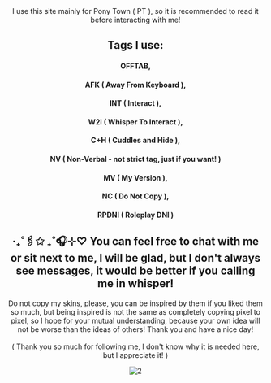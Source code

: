 <div align="center">
I use this site mainly for Pony Town ( PT ), so it is recommended to read it before interacting with me!

## Tags I use: 
#### OFFTAB, 
#### AFK ( Away From Keyboard ),
#### INT ( Interact ),
#### W2I ( Whisper To Interact ), 
#### C+H ( Cuddles and Hide ),
#### NV ( Non-Verbal - not strict tag, just if you want! )
#### MV ( My Version ),
#### NC ( Do Not Copy ),
#### RPDNI ( Roleplay DNI )

## ‧₊˚🖇️✩ ₊˚🎧⊹♡ You can feel free to chat with me or sit next to me, I will be glad, but I don't always see messages, it would be better if you calling me in whisper!<br/>
Do not copy my skins, please, you can be inspired by them if you liked them so much, but being inspired is not the same as completely copying pixel to pixel, so I hope for your mutual understanding, because your own idea will not be worse than the ideas of others! Thank you and have a nice day!<br/>
<br/>( Thank you so much for following me, I don't know why it is needed here, but I appreciate it! )

![2 ](https://github.com/user-attachments/assets/ede19d5f-1d48-4b9d-9b08-22f98d74d61d)
</div>
